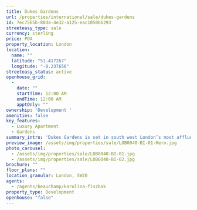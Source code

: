 ```yaml
---
title: Dukes Gardens
url: /properties/international/sale/dukes-gardens
id: 7ec7565b-88da-4e32-a125-eac1050b6293
streeteasy_type: sale
currency: sterling
price: POA
property_location: London
location:
  name: ""
  latitude: "51.417267"
  longitude: "-0.237656"
streeteasy_status: active
openhouse_grid:
  - 
    date: ""
    startTime: 12:00 AM
    endTime: 12:00 AM
    apptOnly: ""
ownership: 'Development '
amenities: false
key_features:
  - Luxury Apartment
  - Gardens
summary_intro: 'Dukes Gardens is set in south west London’s most affluent and desirable location as part of an inspired new development of exclusive apartments with elegant exteriors, luxuriously finished interiors and set within mature, green parkland. The homes at Dukes Gardens are newly built in an exclusive residential neighbourhood and provide a rare opportunity to own a quintessentially English property in an area rich in heritage. The apartments are known as The Perry, The Ashe, The King, The Roche, The Woodford, The Nestor, The Rosewall, The Murray and The Williams. ***PRICES STARTING FROM £1,150,00***. Photos shown are CGI images.'
preview_image: /assets/img/properties/sale/LOB0040-BI-01-Hero.jpg
photo_carousel:
  - /assets/img/properties/sale/LOB0040-BI-01.jpg
  - /assets/img/properties/sale/LOB0040-BI-02.jpg
brochure: ""
floor_plans: ""
location_granular: London, SW20
agents:
  - /agents/beauchamp/karolina-fiszbak
property_type: Development
openhouse: "false"
---
```

